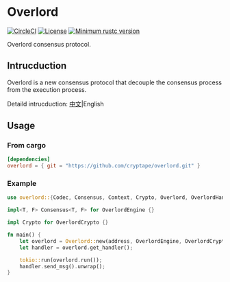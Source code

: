 # Overlord

[![CircleCI](https://circleci.com/gh/cryptape/overlord.svg?style=svg)](https://circleci.com/gh/cryptape/overlord)
[![License](https://img.shields.io/badge/license-MIT-green.svg)](LICENSE.md)
[![Minimum rustc version](https://img.shields.io/badge/rustc-1.39+-informational.svg)](https://github.com/cryptape/overlord/blob/master/rust-toolchain)

Overlord consensus protocol.

## Intrucduction

Overlord is a new consensus protocol that decouple the consensus process from the execution process.

Detaild intrucduction: [中文](./docs/architecture_zh.md)|English

## Usage

### From cargo

```toml
[dependencies]
overlord = { git = "https://github.com/cryptape/overlord.git" }
```

### Example

```rust
use overlord::{Codec, Consensus, Context, Crypto, Overlord, OverlordHandler};

impl<T, F> Consensus<T, F> for OverlordEngine {}

impl Crypto for OverlordCrypto {}

fn main() {
    let overlord = Overlord::new(address, OverlordEngine, OverlordCrypto);
    let handler = overlord.get_handler();

    tokio::run(overlord.run());
    handler.send_msg().unwrap();
}
```
